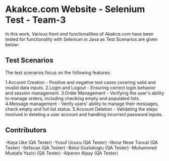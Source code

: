 # Akakce.com Website - Selenium Test - Team-3

In this work, 
Various front end functionalities of Akakce.com have been tested for functionality with Selenium in Java as Test Scenarios are given below:

## Test Scenarios
The test scenarios focus on the following features:

1.Account Creation - Positive and negative test cases covering valid and invalid data inputs.
2.Login and Logout - Ensuring correct login behavior and session management.
3.Order Management - Verifying the user's ability to manage orders, including checking empty and populated lists.
4.Message management - Verify users' ability to manage their messages, check empty and full list status.
5.Account Deletion - Validating the steps involved in deleting a user account and handling incorrect password inputs.

## Contributors
-Kaya Uke (QA Tester)
-Yusuf Ucucu (QA Tester)
-Ilknur Nese Tuncal  (QA Tester)
-Sefacan (QA Tester)
-Betul Gozlukoglu (QA Tester)
-Muhammed Mustafa Yazici (QA Tester)
-Alperen Alpay (QA Tester)

